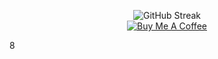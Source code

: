 

<p align="center" width="100%">
  <img src="https://github-readme-streak-stats.herokuapp.com?user=hyusap&hide_border=true&hide_longest_streak=true" alt="GitHub Streak" />
  <br>
  <a href="https://buymeacoffee.com/ayushpaul">
    <img src="https://img.shields.io/badge/Buy%20Me%20a%20Coffee-ffdd00?style=for-the-badge&logo=buy-me-a-coffee&logoColor=black" alt="Buy Me A Coffee">
  </a>
</p>



8

